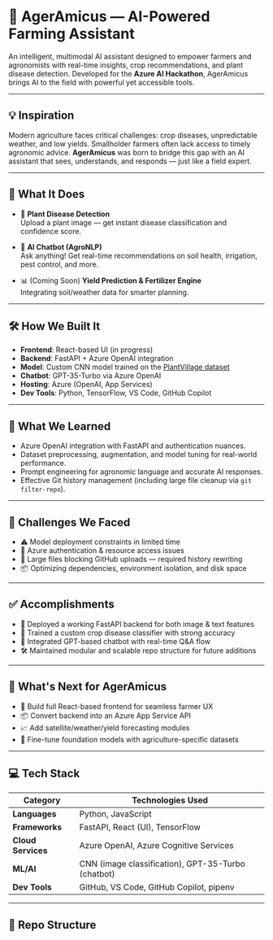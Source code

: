 # 🌾 AgerAmicus — AI-Powered Farming Assistant

An intelligent, multimodal AI assistant designed to empower farmers and agronomists with real-time insights, crop recommendations, and plant disease detection. Developed for the **Azure AI Hackathon**, AgerAmicus brings AI to the field with powerful yet accessible tools.

---

## 💡 Inspiration
Modern agriculture faces critical challenges: crop diseases, unpredictable weather, and low yields. Smallholder farmers often lack access to timely agronomic advice. **AgerAmicus** was born to bridge this gap with an AI assistant that sees, understands, and responds — just like a field expert.

---

## 🚀 What It Does

- 📸 **Plant Disease Detection**  
  Upload a plant image — get instant disease classification and confidence score.

- 🤖 **AI Chatbot (AgroNLP)**  
  Ask anything! Get real-time recommendations on soil health, irrigation, pest control, and more.

- 📊 (Coming Soon) **Yield Prediction & Fertilizer Engine**  
  Integrating soil/weather data for smarter planning.

---

## 🛠️ How We Built It

- **Frontend**: React-based UI (in progress)
- **Backend**: FastAPI + Azure OpenAI integration
- **Model**: Custom CNN model trained on the [PlantVillage dataset](https://www.kaggle.com/emmarex/plantdisease)
- **Chatbot**: GPT-35-Turbo via Azure OpenAI
- **Hosting**: Azure (OpenAI, App Services)
- **Dev Tools**: Python, TensorFlow, VS Code, GitHub Copilot

---

## 🧠 What We Learned

- Azure OpenAI integration with FastAPI and authentication nuances.
- Dataset preprocessing, augmentation, and model tuning for real-world performance.
- Prompt engineering for agronomic language and accurate AI responses.
- Effective Git history management (including large file cleanup via `git filter-repo`).

---

## 🚧 Challenges We Faced

- ⚠️ Model deployment constraints in limited time
- 🔐 Azure authentication & resource access issues
- 🧱 Large files blocking GitHub uploads — required history rewriting
- 📦 Optimizing dependencies, environment isolation, and disk space

---

## ✅ Accomplishments

- 🚀 Deployed a working FastAPI backend for both image & text features
- 🧠 Trained a custom crop disease classifier with strong accuracy
- 🤝 Integrated GPT-based chatbot with real-time Q&A flow
- 🛠️ Maintained modular and scalable repo structure for future additions

---

## 🔮 What's Next for AgerAmicus

- 🌱 Build full React-based frontend for seamless farmer UX
- 📦 Convert backend into an Azure App Service API
- 📈 Add satellite/weather/yield forecasting modules
- 🧪 Fine-tune foundation models with agriculture-specific datasets

---

## 💻 Tech Stack

| Category           | Technologies Used                                   |
|-------------------|-----------------------------------------------------|
| **Languages**      | Python, JavaScript                                  |
| **Frameworks**     | FastAPI, React (UI), TensorFlow                     |
| **Cloud Services** | Azure OpenAI, Azure Cognitive Services              |
| **ML/AI**          | CNN (image classification), GPT-35-Turbo (chatbot) |
| **Dev Tools**      | GitHub, VS Code, GitHub Copilot, pipenv             |

---

## 📁 Repo Structure

